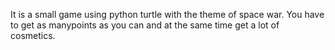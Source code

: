 It is a small game using python turtle with the theme of space war. You have to get as manypoints as you can and at the same time get a lot of cosmetics.
